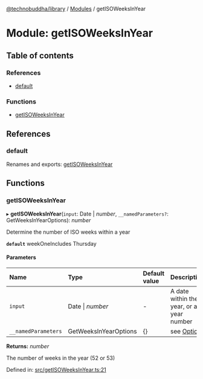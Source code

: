 [@technobuddha/library](../..) / [Modules](../Modules.md) / getISOWeeksInYear

# Module: getISOWeeksInYear

## Table of contents

### References

- [default](getisoweeksinyear.md#default)

### Functions

- [getISOWeeksInYear](getisoweeksinyear.md#getisoweeksinyear)

## References

### default

Renames and exports: [getISOWeeksInYear](getisoweeksinyear.md#getisoweeksinyear)

## Functions

### getISOWeeksInYear

▸ **getISOWeeksInYear**(`input`: Date \| *number*, `__namedParameters?`: GetWeeksInYearOptions): *number*

Determine the number of ISO weeks within a year

**`default`** weekOneIncludes Thursday

#### Parameters

| Name | Type | Default value | Description |
| :------ | :------ | :------ | :------ |
| `input` | Date \| *number* | - | A date within the year, or a year number |
| `__namedParameters` | GetWeeksInYearOptions | {} | see [Options](almostequals.md#options) |

**Returns:** *number*

The number of weeks in the year (52 or 53)

Defined in: [src/getISOWeeksInYear.ts:21](../src/getISOWeeksInYear.ts#L21)
